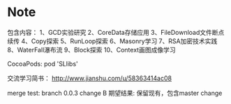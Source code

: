 # Note
包含内容：
1、GCD实验研究
2、CoreData存储应用
3、FileDownload文件断点续传
4、Copy探索
5、RunLoop探索
6、Masonry学习
7、RSA加密技术实践
8、WaterFall瀑布流
9、Block探索
10、Context画图成像学习


CocoaPods:
pod 'SLlibs'


交流学习简书：
http://www.jianshu.com/u/58363414ac08

merge test: 
branch 0.0.3 change B 
期望结果: 保留现有，包含master change
